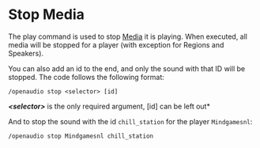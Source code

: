 [//]: # (TITLE:Stop)
[//]: # (ICON:far fa-stop-circle)
[//]: # (DESCRIPTION:Using command blocks to stop audio playback)
[//]: # (TAGS:stop,subcommand,command,stop,music,audio,media)
[//]: # (COMMANDS:/oa stop {selector},stops the playing audio for the selected players)
[//]: # (COMMANDS:/oa stop {selector} {sound-ID},stops the specific selected playing audio for the selected players)

# Stop Media
The play command is used to stop [Media](media.md) it is playing. When executed, all media will be stopped for a player (with exception for Regions and Speakers).

You can also add an id to the end, and only the sound with that ID will be stopped. The code follows the following format:
```
/openaudio stop <selector> [id]
```
***\<selector>*** is the only required argument, [id] can be left out*

And to stop the sound with the id `chill_station` for the player `Mindgamesnl`:
```
/openaudio stop Mindgamesnl chill_station
```